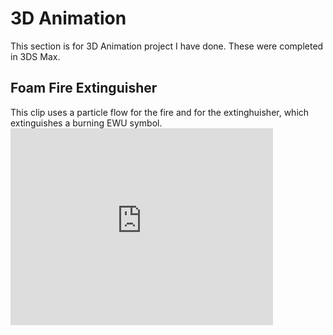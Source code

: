 # 3D Animation

This section is for 3D Animation project I have done. These were completed in 3DS Max.

## Foam Fire Extinguisher
This clip uses a particle flow for the fire and for the extinghuisher, which extinguishes a burning EWU symbol.
<embed width="420" height="315"
src="https://www.youtube.com/watch?v=lbSf7Olc0Tc">
